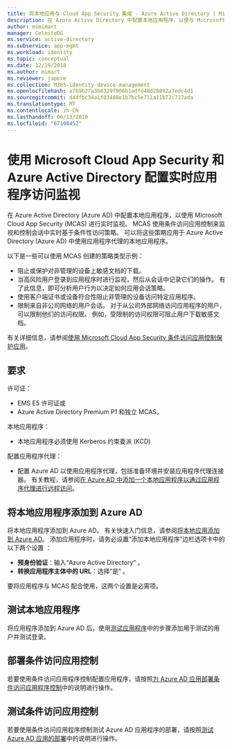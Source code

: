 ```yaml
---
title: 将本地应用与 Cloud App Security 集成 - Azure Active Directory | Microsoft Docs
description: 在 Azure Active Directory 中配置本地应用程序，以便与 Microsoft Cloud App Security (MCAS) 配合使用。 基于条件性访问策略中实时使用 MCAS 条件访问应用控制对监视和控制会话。 可以将这些策略应用于 Azure Active Directory (Azure AD) 中使用应用程序代理的本地应用程序。
author: msmimart
manager: CelesteDG
ms.service: active-directory
ms.subservice: app-mgmt
ms.workload: identity
ms.topic: conceptual
ms.date: 12/19/2018
ms.author: mimart
ms.reviewer: japere
ms.collection: M365-identity-device-management
ms.openlocfilehash: a7b9b27a3b8329f906b1adfd48d28892a7edc4d1
ms.sourcegitcommit: d4dfbc34a1f03488e1b7bc5e711a11b72c717ada
ms.translationtype: MT
ms.contentlocale: zh-CN
ms.lasthandoff: 06/13/2019
ms.locfileid: "67108452"
---
```

# <a name="configure-real-time-application-access-monitoring-with-microsoft-cloud-app-security-and-azure-active-directory"></a>使用 Microsoft Cloud App Security 和 Azure Active Directory 配置实时应用程序访问监视
在 Azure Active Directory (Azure AD) 中配置本地应用程序，以使用 Microsoft Cloud App Security (MCAS) 进行实时监视。 MCAS 使用条件访问应用控制来监视和控制会话中实时基于条件性访问策略。 可以将这些策略应用于 Azure Active Directory (Azure AD) 中使用应用程序代理的本地应用程序。

以下是一些可以使用 MCAS 创建的策略类型示例：

- 阻止或保护对非管理的设备上敏感文档的下载。
- 当高风险用户登录到应用程序时进行监视，然后从会话中记录它们的操作。 有了此信息，即可分析用户行为以决定如何应用会话策略。
- 使用客户端证书或设备符合性阻止非管理的设备访问特定应用程序。
- 限制来自非公司网络的用户会话。 对于从公司外部网络访问应用程序的用户，可以限制他们的访问权限。 例如，受限制的访问权限可阻止用户下载敏感文档。

有关详细信息，请参阅[使用 Microsoft Cloud App Security 条件访问应用控制保护应用](/cloud-app-security/proxy-intro-aad)。

## <a name="requirements"></a>要求

许可证：

- EMS E5 许可证或 
- Azure Active Directory Premium P1 和独立 MCAS。

本地应用程序：

- 本地应用程序必须使用 Kerberos 约束委派 (KCD)

配置应用程序代理：

- 配置 Azure AD 以使用应用程序代理，包括准备环境并安装应用程序代理连接器。 有关教程，请参阅[在 Azure AD 中添加一个本地应用程序以通过应用程序代理进行远程访问](application-proxy-add-on-premises-application.md)。 

## <a name="add-on-premises-application-to-azure-ad"></a>将本地应用程序添加到 Azure AD

将本地应用程序添加到 Azure AD。 有关快速入门信息，请参阅[将本地应用添加到 Azure AD](application-proxy-add-on-premises-application.md#add-an-on-premises-app-to-azure-ad)。 添加应用程序时，请务必设置“添加本地应用程序”边栏选项卡中的以下两个设置  ：

- **预身份验证**：输入“Azure Active Directory”  。
- **转换应用程序主体中的 URL**：选择“是”  。

要将应用程序与 MCAS 配合使用，这两个设置是必需项。

## <a name="test-the-on-premises-application"></a>测试本地应用程序

将应用程序添加到 Azure AD 后，使用[测试应用程序](application-proxy-add-on-premises-application.md#test-the-application)中的步骤添加用于测试的用户并测试登录。 

## <a name="deploy-conditional-access-app-control"></a>部署条件访问应用控制

若要使用条件访问应用程序控制配置应用程序，请按照[为 Azure AD 应用部署条件访问应用程序控制](/cloud-app-security/proxy-deployment-aad)中的说明进行操作。


## <a name="test-conditional-access-app-control"></a>测试条件访问应用控制

若要使用条件访问应用程序控制测试 Azure AD 应用程序的部署，请按照[测试 Azure AD 应用的部署](/cloud-app-security/proxy-deployment-aad)中的说明进行操作。





